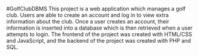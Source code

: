 #GolfClubDBMS
This project is a web application which manages a golf club. Users are able to
create an account and log in to view extra information about the club. Once a 
user creates an account, their information is inserted into a database which
is then retrieved when a user attempts to login. The frontend of the project
was created with HTML/CSS and JavaScript, and the backend of the project was
created with PHP and SQL. 

<!--
You can access the website at this link:
https://luxurygc.000webhostapp.com/

To access a member account, use:  
username: user
  password: yes

To access an instructor account, use:   
username: jb123
  password: yes

To access an admin account, use:  
username: admin
  password: yes
-->
